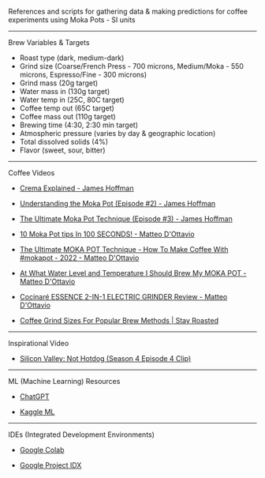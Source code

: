References and scripts for gathering data & making predictions for coffee experiments using Moka Pots - SI units

- - - -

Brew Variables & Targets
* Roast type (dark, medium-dark)
* Grind size (Coarse/French Press - 700 microns, Medium/Moka - 550 microns, Espresso/Fine - 300 microns)
* Grind mass (20g target)
* Water mass in (130g target)
* Water temp in (25C, 80C target)
* Coffee temp out (65C target)
* Coffee mass out (110g target)
* Brewing time (4:30, 2:30 min target)
* Atmospheric pressure (varies by day & geographic location)
* Total dissolved solids (4%)
* Flavor (sweet, sour, bitter)

- - - -

Coffee Videos

* [Crema Explained - James Hoffman](https://youtu.be/j5rygXblZJU?si=Y1zY4mdtPjx6Q71X)

* [Understanding the Moka Pot (Episode #2) - James Hoffman](https://youtu.be/zK0F5PqJ1Gk?si=23Q-qekkprYDm0vH)

* [The Ultimate Moka Pot Technique (Episode #3) - James Hoffman](https://youtu.be/BfDLoIvb0w4?si=TKowq1YcokCUCmWJ)

* [10 Moka Pot tips In 100 SECONDS! - Matteo D'Ottavio](https://youtu.be/A2ybnZ6b7m0?si=2x3_2I6SS7QIrSAd)

* [The Ultimate MOKA POT Technique - How To Make Coffee With #mokapot - 2022 - Matteo D'Ottavio](https://youtu.be/qr4eYpttE2Q?si=BWiR2CI9_B_Fcu6S)

* [At What Water Level and Temperature I Should Brew My MOKA POT - Matteo D'Ottavio](https://youtu.be/pOE0XNUUnbo?si=r0ZWZvRcRpjuiIFi)

* [Cocinaré ESSENCE 2-IN-1 ELECTRIC GRINDER Review - Matteo D'Ottavio](https://youtu.be/HEdZwGAkNCo?si=uyGpyxKESEz7joVH)

* [Coffee Grind Sizes For Popular Brew Methods | Stay Roasted](https://youtu.be/5BCDIas33y0?si=AvimICO_N013eRGQ)

- - - -

Inspirational Video

* [Silicon Valley: Not Hotdog (Season 4 Episode 4 Clip)](https://youtu.be/ACmydtFDTGs?si=Qk5ytL8mAOAk0_kE)

- - - - 

ML (Machine Learning) Resources

* [ChatGPT](https://chat.openai.com/auth/login)

* [Kaggle ML](https://www.kaggle.com/learn)

- - - - 

IDEs (Integrated Development Environments)

* [Google Colab](https://colab.research.google.com)

* [Google Project IDX](https://idx.dev)

